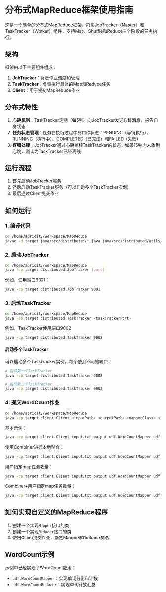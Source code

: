 # 分布式MapReduce框架使用指南

这是一个简单的分布式MapReduce框架，包含JobTracker（Master）和TaskTracker（Worker）组件，支持Map、Shuffle和Reduce三个阶段的任务执行。

## 架构

框架由以下主要组件组成：

1. **JobTracker**：负责作业调度和管理
2. **TaskTracker**：负责执行具体的Map和Reduce任务
3. **Client**：用于提交MapReduce作业

## 分布式特性

1. **心跳机制**：TaskTracker定期（每5秒）向JobTracker发送心跳消息，报告自身状态
2. **任务状态管理**：任务在执行过程中有四种状态：PENDING（等待执行）、RUNNING（执行中）、COMPLETED（已完成）和FAILED（失败）
3. **容错处理**：JobTracker通过心跳监控TaskTracker的状态，如果15秒内未收到心跳，则认为TaskTracker已经离线

## 运行流程

1. 首先启动JobTracker服务
2. 然后启动TaskTracker服务（可以启动多个TaskTracker实例）
3. 最后通过Client提交作业

## 如何运行

### 1. 编译代码

```bash
cd /home/apricity/workspace/MapReduce
javac -d target java/src/distributed/*.java java/src/distributed/utils/*.java java/src/client/*.java java/src/udf/*.java
```

### 2. 启动JobTracker

```bash
cd /home/apricity/workspace/MapReduce
java -cp target distributed.JobTracker [port]
```

例如，使用端口9001：
```bash
java -cp target distributed.JobTracker 9001
```

### 3. 启动TaskTracker

```bash
cd /home/apricity/workspace/MapReduce
java -cp target distributed.TaskTracker <taskTrackerPort>
```

例如，TaskTracker使用端口9002
```bash
java -cp target distributed.TaskTracker 9002
```

#### 启动多个TaskTracker

可以启动多个TaskTracker实例，每个使用不同的端口：

```bash
# 启动第一个TaskTracker
java -cp target distributed.TaskTracker 9002

# 启动第二个TaskTracker
java -cp target distributed.TaskTracker 9003

```

### 4. 提交WordCount作业

```bash
cd /home/apricity/workspace/MapReduce
java -cp target client.Client <inputPath> <outputPath> <mapperClass> <reducerClass> <numReducers> [combinerClass] [numMapTasks] [jobTrackerPort]
```

基本示例：
```bash
java -cp target client.Client input.txt output udf.WordCountMapper udf.WordCountReducer 3 
```

使用Combiner进行本地聚合：
```bash
java -cp target client.Client input.txt output udf.WordCountMapper udf.WordCountReducer 3 udf.WordCountCombiner
```

用户指定map任务数量：
```bash
java -cp target client.Client input.txt output udf.WordCountMapper udf.WordCountReducer 3 "" 5
```

Combiner+用户指定map任务数量：
```bash
java -cp target client.Client input.txt output udf.WordCountMapper udf.WordCountReducer 3 udf.WordCountCombiner 5
```

## 如何实现自定义的MapReduce程序

1. 创建一个实现`Mapper`接口的类
2. 创建一个实现`Reducer`接口的类
3. 使用Client提交作业，指定Mapper和Reducer类名

## WordCount示例

示例中已经实现了WordCount应用：

- `udf.WordCountMapper`：实现单词分割和计数
- `udf.WordCountReducer`：实现单词计数汇总

